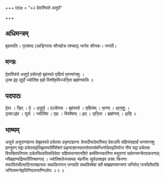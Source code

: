 +++
title = "०२ देवाश्चित्ते असुर्य"

+++
## अधिमन्त्रम्
बृहस्पतिः। गृत्समद (आङ्गिरसः शौनहोत्रः पश्चाद्) भार्गवः शौनकः। जगती।

## मन्त्रः
दे॒वाश्चि॑त्ते असुर्य॒ प्रचे॑तसो॒ बृह॑स्पते य॒ज्ञियं॑ भा॒गमा॑नशुः ।  
उ॒स्रा इ॑व॒ सूर्यो॒ ज्योति॑षा म॒हो विश्वे॑षा॒मिज्ज॑नि॒ता ब्रह्म॑णामसि ॥

## पदपाठः
दे॒वाः । चि॒त् । ते॒ । अ॒सु॒र्य॒ । प्रऽचे॑तसः । बृह॑स्पते । य॒ज्ञिय॑म् । भा॒गम् । आ॒न॒शुः॒ ।  
उ॒स्राःऽइ॑व । सूर्यः॑ । ज्योति॑षा । म॒हः । विश्वे॑षाम् । इत् । ज॒नि॒ता । ब्रह्म॑णाम् । अ॒सि॒ ॥

## भाष्यम्
असुर्य असुराणांहन्तः हेबृहस्पते प्रचेतसः प्रकृष्टज्ञानाः तेत्वदीयादेवाश्चित् देवाअपि यज्ञियंयज्ञार्हं भागमानशुः प्राप्नुवन् यद्वा प्रचेतसइतिबृहस्पतेर्विशेषणं प्रकृष्टज्ञानवतस्तेतवसंबन्धिनोदेवाइतियोज नीयं यद्वा प्रचेतसः विभक्तिपरिणामः प्रचेतसित्वयिसतिदेवाः यज्ञियंभागमानशिरे कर्मविघ्नकारिणा मसुराणां रक्षोघ्नमन्त्रैरपाकरणात् नवैब्रह्मण्वद्रिष्यतीतिश्रवणात् । ज्योतिषातेजसामहः मंहनीयः सूर्यउस्राइव उस्राः किरणाः स्फायितंचीत्यादिनारक्प्रत्ययः यथाकिरणान् जनयति तथाविश्वेषां सर्वे षांब्रह्मणांमन्त्रणां जनितेत् जनयितैवासि जनितामन्त्रेइतिनिपातनाण्णिलोपः ॥ २ ॥